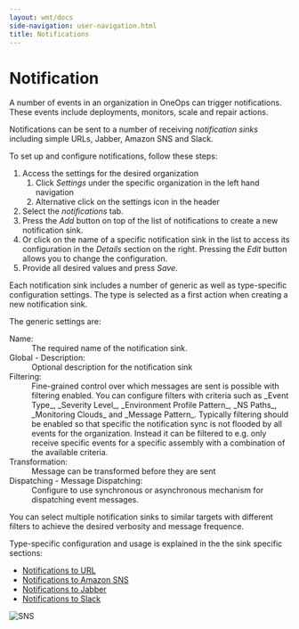 ```yaml
---
layout: wmt/docs
side-navigation: user-navigation.html
title: Notifications
---
```


# Notification

A number of events in an organization in OneOps can trigger notifications. These events include deployments,
monitors, scale and repair actions.

Notifications can be sent to a number of receiving _notification sinks_ including simple URLs, Jabber, Amazon SNS
and Slack.

To set up and configure notifications, follow these steps:

1. Access the settings for the desired organization
   1. Click _Settings_ under the specific organization in the left hand navigation
   2. Alternative click on the settings icon in the header
2. Select the _notifications_ tab.
3. Press the _Add_ button on top of the list of notifications to create a new notification sink.
4. Or click on the name of a specific notification sink in the list to access its configuration in the _Details_
section on the right. Pressing the _Edit_ button allows you to change the configuration.
5. Provide all desired values and press _Save_.

Each notification sink includes a number of generic as well as type-specific configuration settings.
The type is selected as a first action when creating a new notification sink.

The generic settings are:

<dl>
<dt>Name:</dt>
<dd>The required name of the notification sink.</dd>

<dt>Global - Description:</dt>
<dd>Optional description for the notification sink</dd>

<dt>Filtering:</dt> <dd>Fine-grained control over which messages are sent is possible with filtering enabled. You
can configure filters with criteria such as _Event Type_, _Severity Level_, _Environment Profile Pattern_, _NS
Paths_, _Monitoring Clouds_ and _Message Pattern_. Typically filtering should be enabled so that specific the
notification sync is not flooded by all events for the organization. Instead it can be filtered to e.g. only
receive specific events for a specific assembly with a combination of the available criteria.</dd>

<dt>Transformation:</dt><dd>Message can be transformed before they are sent </dd> <dt>Dispatching - Message
Dispatching:</dt><dd>Configure to use synchronous or asynchronous mechanism for dispatching event messages.</dd>

</dl>

You can select multiple notification sinks to similar targets with different filters to achieve the desired
verbosity and message frequence.

Type-specific configuration and usage is explained in the the sink specific sections:

* [Notifications to URL](/user/account/notifications-to-url.html)
* [Notifications to Amazon SNS](/user/account/notifications-to-amazon-sns.html)
* [Notifications to Jabber](/user/account/notifications-to-jabber.html)
* [Notifications to Slack](/user/account/notifications-to-slack.html)

![SNS](/assets/docs/local/images/sns.png)
